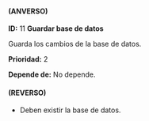 #### (ANVERSO)
**ID:** 11 **Guardar base de datos**

Guarda los cambios de la base de datos.

**Prioridad:** 2

**Depende de:** No depende.

#### (REVERSO)
* Deben existir la base de datos.
